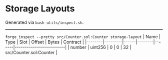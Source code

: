 # Storage Layouts
Generated via `bash utils/inspect.sh`.

---

`forge inspect --pretty src/Counter.sol:Counter storage-layout`
| Name   | Type    | Slot | Offset | Bytes | Contract                |
|--------|---------|------|--------|-------|-------------------------|
| number | uint256 | 0    | 0      | 32    | src/Counter.sol:Counter |

